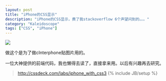 ```yaml
---
layout: post
title: "iPhone的CSS显示"
description: "iPhone的CSS显示，费了我stackoverflow 6个声望问到的。。。"
category: "Kaleidoscope"
tags: ["CSS", "iPhone"]
---
```


<div class="iphone">
    <img src="http://cyeam.qiniudn.com/nexus7_screenshot.png" />
</div>

做这个是为了做cInterphone贴图片用的。

一位大神提供的前端代码，我也懒得去读了，直接拿来用。以后有兴趣再去研究。
> http://cssdeck.com/labs/iphone_with_css3
{% include JB/setup %}